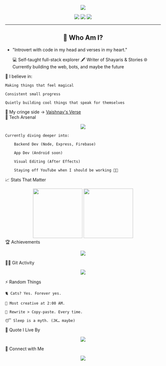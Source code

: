 <!-- HEADER BANNER -->
<p align="center">
  <img src="https://readme-typing-svg.herokuapp.com?font=Fira+Code&duration=3000&pause=1000&color=F75C7E&center=true&vCenter=true&width=435&lines=Hey+I'm+Vaishnav+aka+Argue!;Code.+Create.+Repeat.;18+y%2Fo+Developer+%7C+Night+Thinker" />
</p>

<div align="center">
  <img src="https://img.shields.io/static/v1?label=Status&message=Always%20Learning&color=blueviolet&style=for-the-badge&logo=typescript" />
  <img src="https://komarev.com/ghpvc/?username=vaishnavdounde65&style=for-the-badge&color=brightgreen" />
  <img src="https://img.shields.io/github/followers/vaishnavdounde65?style=for-the-badge&color=ff69b4" />
</div>

---

<h2 align="center">🧠 Who Am I?</h2>


- "Introvert with code in my head and verses in my heart."

    💻 Self-taught full-stack explorer
    🖋️ Writer of Shayaris & Stories
    🌐 Currently building the web, bots, and maybe the future

🌟 I believe in:

    Making things that feel magical

    Consistent small progress

    Quietly building cool things that speak for themselves

🔗 My cringe side → [Vaishnav's Verse](https://verse.vaishnav.site) <br>
🔧 Tech Arsenal
<p align="center"> <img src="https://skillicons.dev/icons?i=html,css,js,react,tailwind,python,java,cs,firebase,nodejs" /> </p>

    Currently diving deeper into:

        Backend Dev (Node, Express, Firebase)

        App Dev (Android soon)

        Visual Editing (After Effects)

        Staying off YouTube when I should be working 😵‍💫

📈 Stats That Matter
<div align="center"> <img src="https://github-readme-stats.vercel.app/api?username=vaishnavdounde65&show_icons=true&theme=tokyonight&count_private=true" height="160"/> <img src="https://streak-stats.demolab.com?user=vaishnavdounde65&theme=tokyonight" height="160"/> </div>
🏆 Achievements
<p align="center"> <img src="https://github-profile-trophy.vercel.app/?username=vaishnavdounde65&theme=dracula&margin-w=15&no-bg=true&title=Stars,Commits,Followers,Repositories,PullRequest" /> </p>
🕵️‍♂️ Git Activity
<p align="center"> <img src="https://github-readme-activity-graph.vercel.app/graph?username=vaishnavdounde65&theme=react-dark&area=true&hide_border=true" /> </p>
⚡ Random Things

    🐈 Cats? Yes. Forever yes.

    🧠 Most creative at 2:00 AM.

    🔄 Rewrite > Copy-paste. Every time.

    😴 Sleep is a myth. (JK… maybe)

🧩 Quote I Live By
<p align="center"> <img src="https://quotes-github-readme.vercel.app/api?type=vertical&theme=radical" /> </p>
🤝 Connect with Me
<p align="center"> <a href="https://discord.com/users/842978764690030593"> <img src="https://lanyard.cnrad.dev/api/842978764690030593?theme=dark&bg=1e1e2e&animated=true&borderRadius=20px" /> </a> </p>
